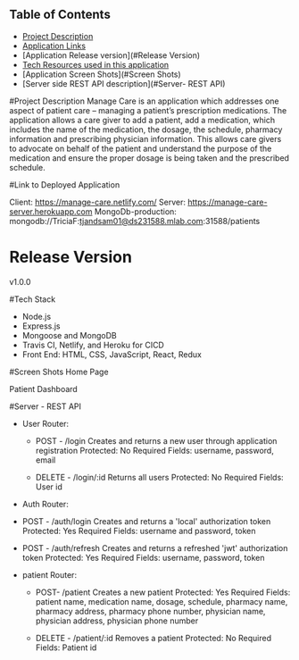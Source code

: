 ## Table of Contents

- [Project Description](#Product-Description)
- [Application Links](#Link-to-Deployed-Application)
- [Application Release version](#Release Version)
- [Tech Resources used in this application](#Tech-Stack)
- [Application Screen Shots](#Screen Shots)
- [Server side REST API description](#Server- REST API)

#Project Description
Manage Care is an application which addresses one aspect of patient care – managing a patient’s prescription medications.  The application allows a care giver to add a patient, add a medication, which includes the name of the medication, the dosage, the schedule, pharmacy information and prescribing physician information.  This allows care givers to advocate on behalf of the patient and understand the purpose of the medication and ensure the proper dosage is being taken and the prescribed schedule.  

#Link to Deployed Application 

Client:  https://manage-care.netlify.com/
Server:  https://manage-care-server.herokuapp.com
MongoDb-production: mongodb://TriciaF:tjandsam01@ds231588.mlab.com:31588/patients

# Release Version
v1.0.0

#Tech Stack

* Node.js
* Express.js
* Mongoose and MongoDB
* Travis CI, Netlify, and Heroku for CICD
* Front End: HTML, CSS, JavaScript, React, Redux

#Screen Shots
Home Page
 
Patient Dashboard
 

#Server - REST API

* User Router:
  *  POST - /login
        Creates and returns a new user through application registration
        Protected: No
        Required Fields: username, password, email

  *  DELETE - /login/:id
        Returns all users
        Protected: No
        Required Fields: User id

*  Auth Router:
  *  POST - /auth/login
        Creates and returns a 'local' authorization token
        Protected: Yes
        Required Fields: username and password, token

  *  POST - /auth/refresh
        Creates and returns a refreshed 'jwt' authorization token
        Protected: Yes
        Required Fields: username, password, token

* patient Router:
  *  POST- /patient
        Creates a new patient
        Protected: Yes
        Required Fields: patient name, medication name, dosage, schedule, pharmacy name, pharmacy address, pharmacy phone number, physician name, physician address, physician phone number

  *  DELETE - /patient/:id
        Removes a patient
        Protected: No
        Required Fields: Patient id



